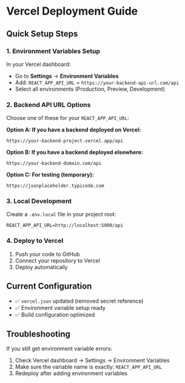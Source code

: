 # Vercel Deployment Guide

## Quick Setup Steps

### 1. Environment Variables Setup
In your Vercel dashboard:
- Go to **Settings** → **Environment Variables**
- Add: `REACT_APP_API_URL` = `https://your-backend-api-url.com/api`
- Select all environments (Production, Preview, Development)

### 2. Backend API URL Options
Choose one of these for your `REACT_APP_API_URL`:

**Option A: If you have a backend deployed on Vercel:**
```
https://your-backend-project.vercel.app/api
```

**Option B: If you have a backend deployed elsewhere:**
```
https://your-backend-domain.com/api
```

**Option C: For testing (temporary):**
```
https://jsonplaceholder.typicode.com
```

### 3. Local Development
Create a `.env.local` file in your project root:
```
REACT_APP_API_URL=http://localhost:5000/api
```

### 4. Deploy to Vercel
1. Push your code to GitHub
2. Connect your repository to Vercel
3. Deploy automatically

## Current Configuration
- ✅ `vercel.json` updated (removed secret reference)
- ✅ Environment variable setup ready
- ✅ Build configuration optimized

## Troubleshooting
If you still get environment variable errors:
1. Check Vercel dashboard → Settings → Environment Variables
2. Make sure the variable name is exactly: `REACT_APP_API_URL`
3. Redeploy after adding environment variables 